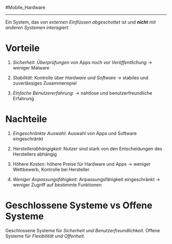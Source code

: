 #Mobile_Hardware 
***


Ein System, das *von externen Einflüssen abgeschottet* ist und ***nicht** mit anderen Systemen interagiert*.

# Vorteile
1. *Sicherheit*: *Überprüfungen* von Apps noch *vor Veröffentlichung* → weniger Malware

2. *Stabilität*: Kontrolle über *Hardware und Software* → stabiles und zuverlässiges Zusammenspiel

3. *Einfache Benutzererfahrung*: → nahtlose und benutzerfreundliche Erfahrung

# Nachteile
1. *Eingeschränkte Auswahl*: Auswahl von Apps und Software eingeschränkt

2. *Herstellerabhängigkeit*: Nutzer sind stark von den Entscheidungen des Herstellers abhängig

3. Höhere *Kosten*: höhere Preise für Hardware und Apps → weniger Wettbewerb, Kontrolle bei Hersteller

4. *Weniger Anpassungsfähigkeit*: Anpassungsfähigkeit eingeschränkt → weniger Zugriff auf bestimmte Funktionen

# Geschlossene Systeme vs Offene Systeme
Geschlossene Systeme für *Sicherheit und Benutzerfreundlichkeit*.
Offene Systeme für *Flexibilität und Offenheit*.
